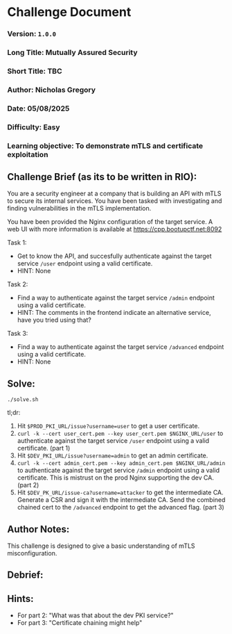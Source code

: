 # Challenge Document


### Version: `1.0.0`
### Long Title: Mutually Assured Security
### Short Title: TBC
### Author: Nicholas Gregory
### Date: 05/08/2025
### Difficulty: Easy
### Learning objective: To demonstrate mTLS and certificate exploitation


## Challenge Brief (as its to be written in RIO):

You are a security engineer at a company that is building an API with mTLS to secure its internal services.
You have been tasked with investigating and finding vulnerabilities in the mTLS implementation.

You have been provided the Nginx configuration of the target service. A web UI with more information is available
at https://cpp.bootupctf.net:8092

Task 1:
 - Get to know the API, and succesfully authenticate against the target service `/user` endpoint using a valid certificate.
 - HINT: None

Task 2:
 - Find a way to authenticate against the target service `/admin` endpoint using a valid certificate.
 - HINT: The comments in the frontend indicate an alternative service, have you tried using that?

Task 3:
 - Find a way to authenticate against the target service `/advanced` endpoint using a valid certificate.
 - HINT: None

## Solve:

`./solve.sh`

tl;dr:

1. Hit `$PROD_PKI_URL/issue?username=user` to get a user certificate. 
2. `curl -k --cert user_cert.pem --key user_cert.pem $NGINX_URL/user` to authenticate against the target service `/user` endpoint using a valid certificate. (part 1)
3. Hit `$DEV_PKI_URL/issue?username=admin` to get an admin certificate.
4. `curl -k --cert admin_cert.pem --key admin_cert.pem $NGINX_URL/admin` to authenticate against the target service `/admin` endpoint using a valid certificate. This is mistrust on the prod Nginx supporting the dev CA. (part 2)
5. Hit `$DEV_PK_URL/issue-ca?username=attacker` to get the intermediate CA. Generate a CSR and sign it with the intermediate CA. Send the combined chained cert to the `/advanced` endpoint to get the advanced flag. (part 3)



## Author Notes: 

This challenge is designed to give a basic understanding of mTLS misconfiguration.


## Debrief: 



## Hints: 

- For part 2: "What was that about the dev PKI service?"
- For part 3: "Certificate chaining might help"
